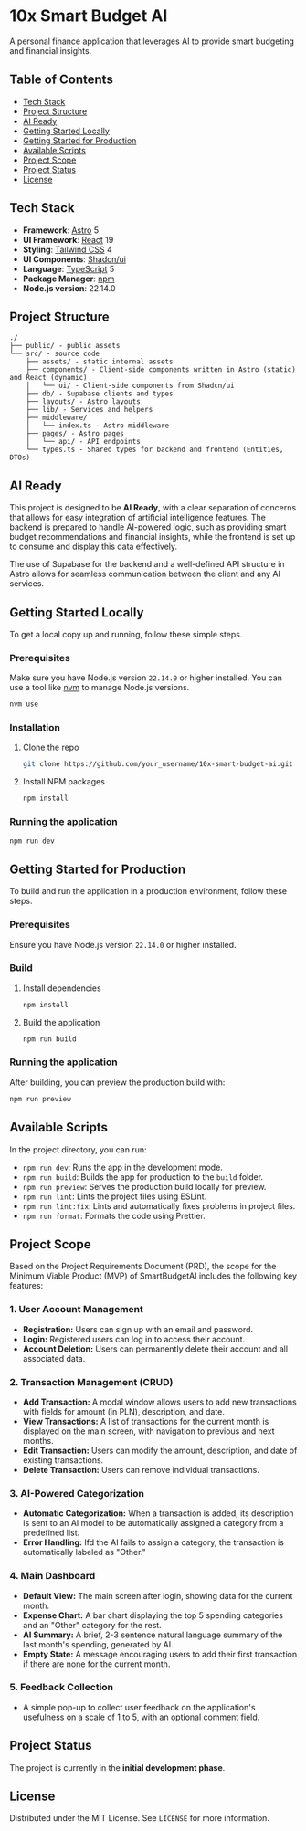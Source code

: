 # 10x Smart Budget AI

A personal finance application that leverages AI to provide smart budgeting and financial insights.

## Table of Contents

- [Tech Stack](#tech-stack)
- [Project Structure](#project-structure)
- [AI Ready](#ai-ready)
- [Getting Started Locally](#getting-started-locally)
- [Getting Started for Production](#getting-started-for-production)
- [Available Scripts](#available-scripts)
- [Project Scope](#project-scope)
- [Project Status](#project-status)
- [License](#license)

## Tech Stack

- **Framework**: [Astro](https://astro.build/) 5
- **UI Framework**: [React](https://react.dev/) 19
- **Styling**: [Tailwind CSS](https://tailwindcss.com/) 4
- **UI Components**: [Shadcn/ui](https://ui.shadcn.com/)
- **Language**: [TypeScript](https://www.typescriptlang.org/) 5
- **Package Manager**: [npm](https://www.npmjs.com/)
- **Node.js version**: 22.14.0

## Project Structure

```
./
├── public/ - public assets
└── src/ - source code
    ├── assets/ - static internal assets
    ├── components/ - Client-side components written in Astro (static) and React (dynamic)
    │   └── ui/ - Client-side components from Shadcn/ui
    ├── db/ - Supabase clients and types
    ├── layouts/ - Astro layouts
    ├── lib/ - Services and helpers
    ├── middleware/
    │   └── index.ts - Astro middleware
    ├── pages/ - Astro pages
    │   └── api/ - API endpoints
    └── types.ts - Shared types for backend and frontend (Entities, DTOs)
```

## AI Ready

This project is designed to be **AI Ready**, with a clear separation of concerns that allows for easy integration of artificial intelligence features. The backend is prepared to handle AI-powered logic, such as providing smart budget recommendations and financial insights, while the frontend is set up to consume and display this data effectively.

The use of Supabase for the backend and a well-defined API structure in Astro allows for seamless communication between the client and any AI services.

## Getting Started Locally

To get a local copy up and running, follow these simple steps.

### Prerequisites

Make sure you have Node.js version `22.14.0` or higher installed. You can use a tool like [nvm](https://github.com/nvm-sh/nvm) to manage Node.js versions.

```sh
nvm use
```

### Installation

1. Clone the repo
   ```sh
   git clone https://github.com/your_username/10x-smart-budget-ai.git
   ```
2. Install NPM packages
   ```sh
   npm install
   ```

### Running the application

```sh
npm run dev
```

## Getting Started for Production

To build and run the application in a production environment, follow these steps.

### Prerequisites

Ensure you have Node.js version `22.14.0` or higher installed.

### Build

1. Install dependencies
   ```sh
   npm install
   ```
2. Build the application
   ```sh
   npm run build
   ```

### Running the application

After building, you can preview the production build with:

```sh
npm run preview
```

## Available Scripts

In the project directory, you can run:

- `npm run dev`: Runs the app in the development mode.
- `npm run build`: Builds the app for production to the `build` folder.
- `npm run preview`: Serves the production build locally for preview.
- `npm run lint`: Lints the project files using ESLint.
- `npm run lint:fix`: Lints and automatically fixes problems in project files.
- `npm run format`: Formats the code using Prettier.

## Project Scope

Based on the Project Requirements Document (PRD), the scope for the Minimum Viable Product (MVP) of SmartBudgetAI includes the following key features:

### 1. User Account Management
- **Registration:** Users can sign up with an email and password.
- **Login:** Registered users can log in to access their account.
- **Account Deletion:** Users can permanently delete their account and all associated data.

### 2. Transaction Management (CRUD)
- **Add Transaction:** A modal window allows users to add new transactions with fields for amount (in PLN), description, and date.
- **View Transactions:** A list of transactions for the current month is displayed on the main screen, with navigation to previous and next months.
- **Edit Transaction:** Users can modify the amount, description, and date of existing transactions.
- **Delete Transaction:** Users can remove individual transactions.

### 3. AI-Powered Categorization
- **Automatic Categorization:** When a transaction is added, its description is sent to an AI model to be automatically assigned a category from a predefined list.
- **Error Handling:** Ifd the AI fails to assign a category, the transaction is automatically labeled as "Other."

### 4. Main Dashboard
- **Default View:** The main screen after login, showing data for the current month.
- **Expense Chart:** A bar chart displaying the top 5 spending categories and an "Other" category for the rest.
- **AI Summary:** A brief, 2-3 sentence natural language summary of the last month's spending, generated by AI.
- **Empty State:** A message encouraging users to add their first transaction if there are none for the current month.

### 5. Feedback Collection
- A simple pop-up to collect user feedback on the application's usefulness on a scale of 1 to 5, with an optional comment field.

## Project Status

The project is currently in the **initial development phase**.

## License

Distributed under the MIT License. See `LICENSE` for more information.
